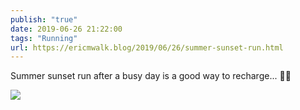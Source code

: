 ```yaml
---
publish: "true"
date: 2019-06-26 21:22:00
tags: "Running"
url: https://ericmwalk.blog/2019/06/26/summer-sunset-run.html
---
```


Summer sunset run after a busy day is a good way to recharge... 🏃‍♂️

![](https://ericmwalk.blog/uploads/2022/94da176e69.jpg)